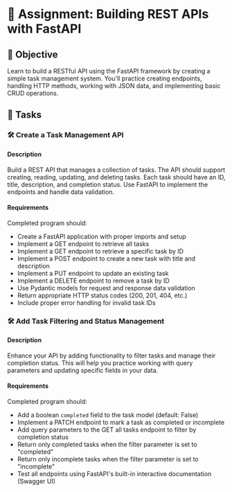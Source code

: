 # 📘 Assignment: Building REST APIs with FastAPI

## 🎯 Objective

Learn to build a RESTful API using the FastAPI framework by creating a simple task management system. You'll practice creating endpoints, handling HTTP methods, working with JSON data, and implementing basic CRUD operations.

## 📝 Tasks

### 🛠️ Create a Task Management API

#### Description
Build a REST API that manages a collection of tasks. The API should support creating, reading, updating, and deleting tasks. Each task should have an ID, title, description, and completion status. Use FastAPI to implement the endpoints and handle data validation.

#### Requirements
Completed program should:

- Create a FastAPI application with proper imports and setup
- Implement a GET endpoint to retrieve all tasks
- Implement a GET endpoint to retrieve a specific task by ID
- Implement a POST endpoint to create a new task with title and description
- Implement a PUT endpoint to update an existing task
- Implement a DELETE endpoint to remove a task by ID
- Use Pydantic models for request and response data validation
- Return appropriate HTTP status codes (200, 201, 404, etc.)
- Include proper error handling for invalid task IDs


### 🛠️ Add Task Filtering and Status Management

#### Description
Enhance your API by adding functionality to filter tasks and manage their completion status. This will help you practice working with query parameters and updating specific fields in your data.

#### Requirements
Completed program should:

- Add a boolean `completed` field to the task model (default: False)
- Implement a PATCH endpoint to mark a task as completed or incomplete
- Add query parameters to the GET all tasks endpoint to filter by completion status
- Return only completed tasks when the filter parameter is set to "completed"
- Return only incomplete tasks when the filter parameter is set to "incomplete"
- Test all endpoints using FastAPI's built-in interactive documentation (Swagger UI)
